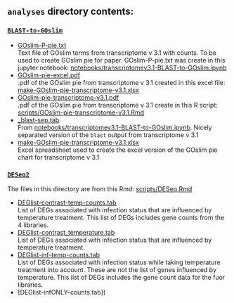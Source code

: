 ## `analyses` directory contents: 

### [`BLAST-to-GOslim`](https://github.com/RobertsLab/paper-tanner-crab/tree/master/analyses/BLAST-to-GOslim)       
- [GOslim-P-pie.txt](https://github.com/RobertsLab/paper-tanner-crab/blob/master/analyses/BLAST-to-GOslim/GOslim-P-pie.txt)      
Text file of GOslim terms from transcriptome v 3.1 with counts. To be used to create GOslim pie for paper. GOslim-P-pie.txt was create in this jupyter notebook: [notebooks/transcriptomev3.1-BLAST-to-GOslim.ipynb](https://github.com/RobertsLab/paper-tanner-crab/blob/master/notebooks/transcriptomev3.1-BLAST-to-GOslim.ipynb)      
- [GOslim-pie-excel.pdf](https://github.com/RobertsLab/paper-tanner-crab/blob/master/analyses/BLAST-to-GOslim/GOslim-pie-excel.pdf)       
.pdf of the GOslim pie from transcriptome v 3.1 created in this excel file: [make-GOslim-pie-transcriptome-v3.1.xlsx](https://github.com/RobertsLab/paper-tanner-crab/blob/master/analyses/BLAST-to-GOslim/make-GOslim-pie-transcriptome-v3.1.xlsx)     
- [GOslim-pie-transcriptome-v3.1.pdf](https://github.com/RobertsLab/paper-tanner-crab/blob/master/analyses/BLAST-to-GOslim/GOslim-pie-transcriptome-v3.1.pdf)     
.pdf of the GOslim pie from transcriptome v 3.1 create in this R script: [scripts/GOslim-pie-transcriptome-v3.1.Rmd](https://github.com/RobertsLab/paper-tanner-crab/blob/master/scripts/GOslim-pie-transcriptome-v3.1.Rmd)      
- [_blast-sep.tab](https://github.com/RobertsLab/paper-tanner-crab/blob/master/analyses/BLAST-to-GOslim/_blast-sep.tab)    
From [notebooks/transcriptomev3.1-BLAST-to-GOslim.ipynb](https://github.com/RobertsLab/paper-tanner-crab/blob/master/notebooks/transcriptomev3.1-BLAST-to-GOslim.ipynb). Nicely separated version of the `blast` output from transcriptome v 3.1      
- [make-GOslim-pie-transcriptome-v3.1.xlsx](https://github.com/RobertsLab/paper-tanner-crab/blob/master/analyses/BLAST-to-GOslim/make-GOslim-pie-transcriptome-v3.1.xlsx)     
Excel spreadsheet used to create the excel version of the GOslim pie chart for transcriptome v 3.1 

### [`DESeq2`](https://github.com/RobertsLab/paper-tanner-crab/tree/master/analyses/DESeq2)     
The files in this directory are from this Rmd: [scripts/DESeq.Rmd](https://github.com/RobertsLab/paper-tanner-crab/blob/master/scripts/DESeq.Rmd)    
- [DEGlist-contrast-temp-counts.tab](https://github.com/RobertsLab/paper-tanner-crab/blob/master/analyses/DESeq2/DEGlist-contrast-temp-counts.tab)    
List of DEGs associated with infection status that are influenced by temperature treatment. This list of DEGs includes gene counts from the 4 libraries.     
- [DEGlist-contrast_temperature.tab](https://github.com/RobertsLab/paper-tanner-crab/blob/master/analyses/DESeq2/DEGlist-contrast_temperature.tab)   
List of DEGs associated with infection status that are influenced by temperature treatment.      
- [DEGlist-inf-temp-counts.tab](https://github.com/RobertsLab/paper-tanner-crab/blob/master/analyses/DESeq2/DEGlist-inf-temp-counts.tab)    
List of DEGs associated with infection status while taking temperature treatment into account. These are not the list of genes influenced by temperature. This list of DEGs includes the gene count data for the fuor libraries.     
- [DEGlist-infONLY-counts.tab](
